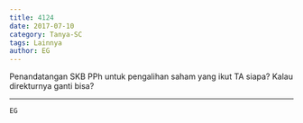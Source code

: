 ```yaml
---
title: 4124
date: 2017-07-10
category: Tanya-SC
tags: Lainnya
author: EG
---
```


Penandatangan SKB PPh untuk pengalihan saham yang ikut TA siapa? Kalau direkturnya ganti bisa?

---



`EG`
